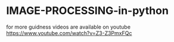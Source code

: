 # IMAGE-PROCESSING-in-python

for more guidness videos are available on youtube
https://www.youtube.com/watch?v=Z3-Z3PmxFQc
